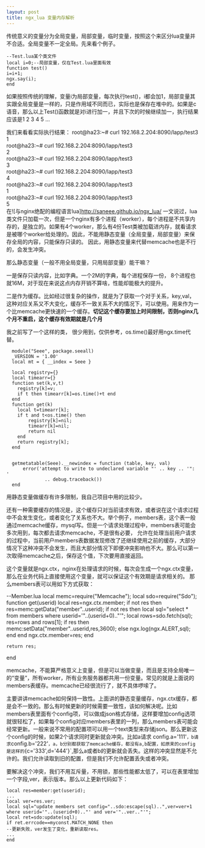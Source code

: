 ```yaml
---
layout: post
title: ngx_lua 变量内存解析
---
```


传统意义的变量分为全局变量，局部变量，临时变量，按照这个来区分lua变量并不合适。全局变量不一定全局。先来看个例子。

    --Test.lua某个类文件
    local i=0;--局部变量，仅在Test.lua里面有效
    function test()
    i=i+1;
    ngx.say(i);
    end

如果按照传统的理解，变量i为局部变量，每次执行test()，i都会加1，局部变量其实跟全局变量是一样的，只是作用域不同而已，实际也是保存在堆中的。如果是c语音，那么以上Test()函数就是对i进行加一，并且下次的时候继续加一，执行结果应该是1 2 3 4 5 ...

我们来看看实际执行结果：
root@ha23:~# curl 192.168.2.204:8090/lapp/test3<br>
1<br>
root@ha23:~# curl 192.168.2.204:8090/lapp/test3<br>
2<br>
root@ha23:~# curl 192.168.2.204:8090/lapp/test3<br>
3<br>
root@ha23:~# curl 192.168.2.204:8090/lapp/test3<br>
4<br>
root@ha23:~# curl 192.168.2.204:8090/lapp/test3<br>
1<br>
root@ha23:~# curl 192.168.2.204:8090/lapp/test3<br>
5<br>
在![与nginx绝配的编程语言lua]http://saneee.github.io/ngx_lua/ 一文说过，lua类文件只加载一次，但是一个nginx有多个进程（worker），每个进程是不共享内存的，是独立的。如果有4个worker，那么有4份Test类被加载进内存，就看请求是被哪个worker给处理的。因此，不能用静态变量（全局变量，局部变量）来保存全局的内容，只能保存只读的。 因此，用静态变量来代替memcache也是不行的，会发生冲突。

那么静态变量（一般不用全局变量，只用局部变量）能干嘛？

一是保存只读内容，比如字典。一个2M的字典，每个进程保存一份， 8个进程也就16M，对于现在来说这点内存开销不算啥，性能却能极大的提升。

二是作为缓存。比如经过很复杂的操作，就是为了获取一个对于关系，key,val，这种对应关系又不大变化，缓存不一致关系不大的情况下，可以使用。用来作为一个比memcache更快速的一个缓存。**切记这个缓存要加上时间限制，否则nginx几个月不重启，这个缓存有效期就是几个月**

我之前写了一个这样的类， 很少用到，仅供参考，os.time()最好用ngx.time代替。
      
      module("Seee", package.seeall)
      _VERSION = '1.00'
      local mt = { __index = Seee }
      
      local registry={}
      local timearr={}
      function set(k,v,t)
      	registry[k]=v;
      	if t then timearr[k]=os.time()+t end
      end
      function get(k)
      	local t=timearr[k];
      	if t and t<os.time() then
      		registry[k]=nil;
      		timearr[k]=nil;
      		return nil
      	end
      	return registry[k];
      end
      	
      
      getmetatable(Seee).__newindex = function (table, key, val)
          error('attempt to write to undeclared variable "' .. key .. '": '
                  .. debug.traceback())
      end

用静态变量做缓存有许多限制，我自己项目中用的比较少。

还有一种需要缓存的情况是，这个缓存只对当前请求有效，或者说在这个请求过程中不会发生变化，或者变化了关系也不大。举个例子，members表，这个表一般通过memcache缓存，mysql写。但是一个请求处理过程中，members表可能会多次用到，每次都去请求memcache，不是很有必要， 允许在处理当前用户请求的过程中，当前用户members表数据发现修改了还继续使用之前的缓存，大部分情况下这种冲突不会发生，而且大部分情况下即便冲突影响也不大。那么可以第一次取得memcache之后，保存这个值，下次要用直接返回。

这个变量就是ngx.ctx，nginx在处理请求的时候，每次会生成一个ngx.ctx变量，那么在业务代码上直接使用这个变量，就可以保证这个有效期是请求相关的。 那么members表可以用如下方式获取：

   --Member.lua
   local memc=require("Memcache");
   local sdo=require("Sdo");
   function get(userid)
    local res=ngx.ctx.member;
    if not res then 
      res=memc:getData("member"..userid);
      if not res then
        local sql="select * from members where userid='"..(userid+0).."'";
        local rows=sdo.fetch(sql);
        res=rows and rows[1];
        if  res then 
          memc:setData("member"..userid,res,3600);
        else
          ngx.log(ngx.ALERT,sql); 
        end
      end
      ngx.ctx.member=res;
    end
    
    return res;
  end
  
memcache，不能算严格意义上变量，但是可以当做变量，而且是支持全局唯一的“变量”，所有worker，所有业务服务器都共用一份变量。常见的就是上面说的members表缓存。memcache已经很流行了，就不具体啰嗦了。

主要讲讲memcache如何保持一致性。上面讲的静态变量缓存，ngx.ctx缓存，都是会不一致的。那么有时候更新的时候需要一致性，该如何解决呢。比如members表里面有个config项，可以做成json格式存储，这样要增加config选项就很轻松了，如果每个config对应members表里的一列，那么members表可能会经常更新。一般来说不常用的配置项可以用一个text类型来存储json。那么更新这个config的时候，如果2个请求同时更新就会冲突。比如a请求 config.a='111'`，b请求`config.b='222'`，a，b分别都获取了memcache缓存，都没有a,b配置，如原来的config是这样的`{c='333',d='444'}`,那么a或者b的更新就会丢失。这样的冲突显然是不允许的。我们允许读取到旧的配置，但是我们不允许配置丢失或者冲突。

要解决这个冲突，我们不用互斥量，不用锁，那些性能都太低了，可以在表里增加一个字段,ver，表示版本。那么以上更新代码如下：

    local res=member:get(userid);
    ...
    local ver=res.ver;
    local sql="update members set config="..sdo:escape(sql)..",ver=ver+1 where userid='"..(userid+0).."' and ver='"..ver.."'";
    local ret=sdo:update(sql);
    if ret.errcode==myconst.MATCH_NONE then
    --更新失败，ver发生了变化，重新读取res。
    ...
    end
    
